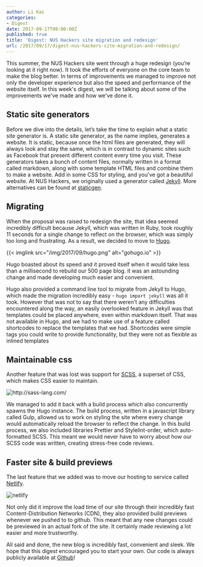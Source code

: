 ```yaml
---
author: Li Kai
categories:
- Digest
date: 2017-09-17T00:00:00Z
published: true
title: 'Digest: NUS Hackers site migration and redesign'
url: /2017/09/17/digest-nus-hackers-site-migration-and-redesign/
---
```


This summer, the NUS Hackers site went through a huge redesign (you’re looking at it right now). It took the efforts of everyone on the core team to make the blog better. In terms of improvements we managed to improve not only the developer experience but also the speed and performance of the website itself. In this week's digest, we will be talking about some of the improvements we've made and how we've done it.

## Static site generators

Before we dive into the details, let’s take the time to explain what a static site generator is. A static site generator, as the name implies, generates a website. It is static, because once the html files are generated, they will always look and stay the same, which is in contrast to dynamic sites such as Facebook that present different content every time you visit. These generators takes a bunch of content files, normally written in a format called markdown, along with some template HTML files and combine them to make a website. Add in some CSS for styling, and you’ve got a beautiful website. At NUS Hackers, we originally used a generator called [Jekyll](https://jekyllrb.com/). More alternatives can be found at [staticgen](https://staticgen.com).

## Migrating

When the proposal was raised to redesign the site, that idea seemed incredibly difficult because Jekyll, which was written in Ruby, took roughly 11 seconds for a single change to reflect on the browser, which was simply too long and frustrating. As a result, we decided to move to [Hugo](https://gohugo.io).

{{< imglink src="/img/2017/09/hugo.png" alt="gohugo.io" >}}
<br/>

Hugo boasted about its speed and it proved itself when it would take less than a millisecond to rebuild our 500 page blog. it was an astounding change and made developing much easier and convenient.

Hugo also provided a command line tool to migrate from Jekyll to Hugo, which made the migration incredibly easy - `hugo import jekyll` was all it took. However that was not to say that there weren't any difficulties encountered along the way, an easily overlooked feature in Jekyll was that templates could be placed anywhere, even within markdown itself. That was not available in Hugo, and we had to make use of a feature called shortcodes to replace the templates that we had. Shortcodes were simple tags you could write to provide functionality, but they were not as flexible as inlined templates

## Maintainable css

Another feature that was lost was support for [SCSS](http://sass-lang.com/), a superset of CSS, which makes CSS easier to maintain.

<img src="/img/2017/09/scss.png" alt="http://sass-lang.com/"/>

We managed to add it back with a build process which also concurrently spawns the Hugo instance. The build process, written in a javascript library called Gulp, allowed us to work on styling the site where every change would automatically reload the browser to reflect the change. In this build process, we also included libraries Prettier and Stylelint-order, which auto-formatted SCSS. This meant we would never have to worry about how our SCSS code was written, creating stress-free code reviews.

## Faster site & build previews

The last feature that we added was to move our hosting to service called [Netlify](https://netlify.com).

<img src="/img/2017/09/netlify.png" alt="netlify"/>

Not only did it improve the load time of our site through their incredibly fast Content-Distribution Networks (CDN), they also provided build previews whenever we pushed to to github. This meant that any new changes could be previewed in an actual fork of the site. It certainly made reviewing a lot easier and more trustworthy.

All said and done, the new blog is incredibly fast, convenient and sleek. We hope that this digest encouraged you to start your own. Our code is always publicly available at [Github](github.com/nushackers/nushackers-site)!
